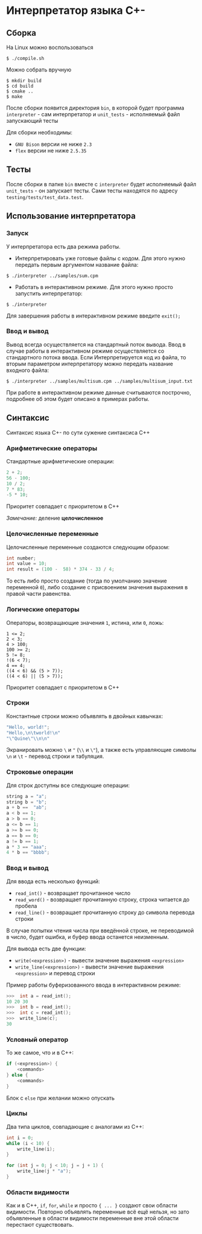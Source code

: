# Интерпретатор языка C+-
## Сборка
На Linux можно воспользоваться
```
$ ./compile.sh
```
Можно собрать вручную
```
$ mkdir build
$ cd build
$ cmake ..
$ make
```

После сборки появится директория `bin`, в которой будет программа `interpreter` - сам интерпретатор и `unit_tests` - исполняемый файл запускающий тесты

Для сборки необходимы:
- `GNU Bison` версии не ниже `2.3`
- `flex` версии не ниже `2.5.35`

## Тесты

После сборки в папке `bin` вместе с `interpreter` будет исполняемый файл `unit_tests` - он запускает тесты. Сами тесты находятся по адресу `testing/tests/test_data.test`.

## Использование интерпретатора
### Запуск
У интерпретатора есть два режима работы.

- Интерпретировать уже готовые файлы с кодом. Для этого нужно передать первым аргументом название файла:
```
$ ./interpreter ../samples/sum.cpm
```

-  Работать в интерактивном режиме. Для этого нужно просто запустить интерпретатор:
```
$ ./interpreter
```
Для завершения работы в интерактивном режиме введите `exit();`

### Ввод и вывод

Вывод всегда осуществляется на стандартный поток вывода. Ввод в случае работы в интерактивном режиме осуществляется со стандартного потока ввода. Если Интерпретируется код из файла, то вторым параметром интерпретатору можно передать название входного файла:

```
$ ./interpreter ../samples/multisum.cpm ../samples/multisum_input.txt
```
При работе в интерактивном режиме данные считываются построчно, подробнее об этом будет описано в примерах работы.

## Синтаксис

Синтаксис языка C+- по сути сужение синтаксиса C++

### Арифметические операторы

Стандартные арифметические операции:
```c++
2 + 2;
56 - 100;
10 / 2;
7 * 83;
-5 * 10;
```
Приоритет совпадает с приоритетом в C++

*Замечание:* деление **целочисленное**
### Целочисленные переменные
Целочисленные переменные создаются следующим образом:
```c++
int number;
int value = 10;
int result = (100 -  58) * 374 - 33 / 4;
```
То есть либо просто создание (тогда по умолчанию значение переменной `0`), либо создание с присвоением значения выражения в правой части равенства.

### Логические операторы
Операторы, возвращающие значения `1`, истина, или `0`, ложь:
```
1 <= 2;
2 < 3;
4 > 100;
100 >= 2;
5 != 8;
!(6 < 7);
4 == 4;
((4 < 6) && (5 > 7));
((4 < 6) || (5 > 7));
```
Приоритет совпадает с приоритетом в C++

### Строки

Константные строки можно объявлять в двойных кавычках:

```c++
"Hello, world!";
"Hello,\n\tworld!\n"
"\"Quine\"\\n\n"
```
Экранировать можно `\` и `"` (`\\` и `\"`), а также есть управляющие символы `\n` и `\t` - перевод строки и табуляция.

### Строковые операции

Для строк доступны все следующие операции:

```c++
string a = "a";
string b = "b";
a + b ==  "ab";
a < b == 1;
a > b == 0;
a <= b == 1;
a >= b == 0;
a == b == 0;
a != b == 1;
a * 3 == "aaa";
4 * b == "bbbb";
```

### Ввод и вывод
Для ввода есть несколько функций:
- `read_int()` - возвращает прочитанное число
- `read_word()` - возвращает прочитанную строку, строка читается до пробела
- `read_line()` - возвращает прочитанную строку до символа перевода строки

В случае попытки чтения числа при введённой строке, не переводимой в число, будет ошибка, и буфер ввода останется неизменным.

Для вывода есть две функции:
- `write(<expression>)` - вывести значение выражения `<expression>`
-  `write_line(<expression>)` - вывести значение  выражения `<expression>` и перевод строки

Пример работы буферизованного ввода в интерактивном режиме:
```c++
>>>  int a = read_int();
10 20 30
>>>  int b = read_int();
>>>  int c = read_int();
>>>  write_line(c);
30
```

### Условный оператор
То же самое, что и в C++:
```c++
if (<expression>) {
    <commands>
} else {
    <commands>
}
```
Блок с `else` при желании можно опускать

### Циклы
Два типа циклов, совпадающие с аналогами из C++:
```c++
int i = 0;
while (i < 10) {
    write_line(i);
}

for (int j = 0; j < 10; j = j + 1) {
    write_line(j * "a");
}
```

### Области видимости

Как и в C++, `if`, `for`, `while` и просто `{ ... }` создают свои области видимости. Повторно объявлять переменные всё ещё нельзя, но зато объявленные в области видимости переменные вне этой области перестают существовать.
